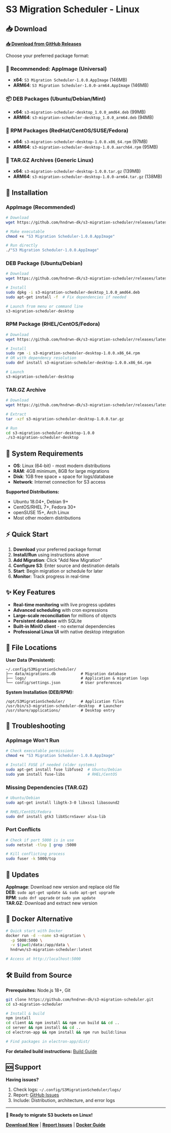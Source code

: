 # S3 Migration Scheduler - Linux

## 📥 Download

**[📥 Download from GitHub Releases](https://github.com/hndrwn-dk/s3-migration-scheduler/releases/latest)**

Choose your preferred package format:

### 🎯 **Recommended: AppImage (Universal)**
- **x64**: `S3 Migration Scheduler-1.0.0.AppImage` (146MB)
- **ARM64**: `S3 Migration Scheduler-1.0.0-arm64.AppImage` (146MB)

### 📦 **DEB Packages (Ubuntu/Debian/Mint)**
- **x64**: `s3-migration-scheduler-desktop_1.0.0_amd64.deb` (99MB)
- **ARM64**: `s3-migration-scheduler-desktop_1.0.0_arm64.deb` (94MB)

### 🔴 **RPM Packages (RedHat/CentOS/SUSE/Fedora)**
- **x64**: `s3-migration-scheduler-desktop-1.0.0.x86_64.rpm` (97MB)
- **ARM64**: `s3-migration-scheduler-desktop-1.0.0.aarch64.rpm` (95MB)

### 📁 **TAR.GZ Archives (Generic Linux)**
- **x64**: `s3-migration-scheduler-desktop-1.0.0.tar.gz` (139MB)
- **ARM64**: `s3-migration-scheduler-desktop-1.0.0-arm64.tar.gz` (138MB)

## 🚀 Installation

### AppImage (Recommended)
```bash
# Download
wget https://github.com/hndrwn-dk/s3-migration-scheduler/releases/latest/download/S3\ Migration\ Scheduler-1.0.0.AppImage

# Make executable  
chmod +x "S3 Migration Scheduler-1.0.0.AppImage"

# Run directly
./"S3 Migration Scheduler-1.0.0.AppImage"
```

### DEB Package (Ubuntu/Debian)
```bash
# Download
wget https://github.com/hndrwn-dk/s3-migration-scheduler/releases/latest/download/s3-migration-scheduler-desktop_1.0.0_amd64.deb

# Install
sudo dpkg -i s3-migration-scheduler-desktop_1.0.0_amd64.deb
sudo apt-get install -f  # Fix dependencies if needed

# Launch from menu or command line
s3-migration-scheduler-desktop
```

### RPM Package (RHEL/CentOS/Fedora)
```bash
# Download
wget https://github.com/hndrwn-dk/s3-migration-scheduler/releases/latest/download/s3-migration-scheduler-desktop-1.0.0.x86_64.rpm

# Install
sudo rpm -i s3-migration-scheduler-desktop-1.0.0.x86_64.rpm
# OR with dependency resolution
sudo dnf install s3-migration-scheduler-desktop-1.0.0.x86_64.rpm

# Launch
s3-migration-scheduler-desktop
```

### TAR.GZ Archive
```bash
# Download
wget https://github.com/hndrwn-dk/s3-migration-scheduler/releases/latest/download/s3-migration-scheduler-desktop-1.0.0.tar.gz

# Extract
tar -xzf s3-migration-scheduler-desktop-1.0.0.tar.gz

# Run
cd s3-migration-scheduler-desktop-1.0.0
./s3-migration-scheduler-desktop
```

## 🎯 System Requirements

- **OS**: Linux (64-bit) - most modern distributions
- **RAM**: 4GB minimum, 8GB for large migrations
- **Disk**: 1GB free space + space for logs/database
- **Network**: Internet connection for S3 access

**Supported Distributions:**
- Ubuntu 18.04+, Debian 9+
- CentOS/RHEL 7+, Fedora 30+
- openSUSE 15+, Arch Linux
- Most other modern distributions

## ⚡ Quick Start

1. **Download** your preferred package format
2. **Install/Run** using instructions above  
3. **Add Migration**: Click "Add New Migration"
4. **Configure S3**: Enter source and destination details
5. **Start**: Begin migration or schedule for later
6. **Monitor**: Track progress in real-time

## ✨ Key Features

- **Real-time monitoring** with live progress updates
- **Advanced scheduling** with cron expressions  
- **Large-scale reconciliation** for millions of objects
- **Persistent database** with SQLite
- **Built-in MinIO client** - no external dependencies
- **Professional Linux UI** with native desktop integration

## 📁 File Locations

**User Data (Persistent):**
```
~/.config/S3MigrationScheduler/
├── data/migrations.db           # Migration database
├── logs/                        # Application & migration logs  
└── config/settings.json         # User preferences
```

**System Installation (DEB/RPM):**
```
/opt/S3MigrationScheduler/       # Application files
/usr/bin/s3-migration-scheduler-desktop  # Launcher
/usr/share/applications/         # Desktop entry
```

## 🔧 Troubleshooting

### AppImage Won't Run
```bash
# Check executable permissions
chmod +x "S3 Migration Scheduler-1.0.0.AppImage"

# Install FUSE if needed (older systems)
sudo apt-get install fuse libfuse2  # Ubuntu/Debian
sudo yum install fuse-libs          # RHEL/CentOS
```

### Missing Dependencies (TAR.GZ)
```bash
# Ubuntu/Debian
sudo apt-get install libgtk-3-0 libxss1 libasound2

# RHEL/CentOS/Fedora  
sudo dnf install gtk3 libXScrnSaver alsa-lib
```

### Port Conflicts
```bash
# Check if port 5000 is in use
sudo netstat -tlnp | grep :5000

# Kill conflicting process
sudo fuser -k 5000/tcp
```

## 🔄 Updates

**AppImage**: Download new version and replace old file  
**DEB**: `sudo apt-get update && sudo apt-get upgrade`  
**RPM**: `sudo dnf upgrade` or `sudo yum update`  
**TAR.GZ**: Download and extract new version

## 🐳 Docker Alternative

```bash
# Quick start with Docker
docker run -d --name s3-migration \
  -p 5000:5000 \
  -v $(pwd)/data:/app/data \
  hndrwn/s3-migration-scheduler:latest

# Access at http://localhost:5000
```

## 🛠️ Build from Source

**Prerequisites:** Node.js 18+, Git

```bash
git clone https://github.com/hndrwn-dk/s3-migration-scheduler.git
cd s3-migration-scheduler

# Install & build
npm install
cd client && npm install && npm run build && cd ..
cd server && npm install && cd ..
cd electron-app && npm install && npm run build:linux

# Find packages in electron-app/dist/
```

**For detailed build instructions:** [Build Guide](BUILD.md)

## 🆘 Support

**Having issues?**
1. Check logs: `~/.config/S3MigrationScheduler/logs/`
2. Report: [GitHub Issues](https://github.com/hndrwn-dk/s3-migration-scheduler/issues)
3. Include: Distribution, architecture, and error logs

---

**🎉 Ready to migrate S3 buckets on Linux!**

**[Download Now](https://github.com/hndrwn-dk/s3-migration-scheduler/releases/latest)** | **[Report Issues](https://github.com/hndrwn-dk/s3-migration-scheduler/issues)** | **[Docker Guide](../docker/)**
